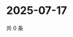 # 2025-07-17

共 0 条

<!-- BEGIN ZHIHUVIDEO -->
<!-- 最后更新时间 Thu Jul 17 2025 04:13:29 GMT+0800 (China Standard Time) -->

<!-- END ZHIHUVIDEO -->
